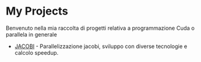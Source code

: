 # My Projects

Benvenuto nella mia raccolta di progetti relativa a programmazione Cuda o parallela in generale

- [JACOBI](https://github.com/Baddy2002/jacobi-hpc-2025) - Parallelizzazione jacobi, sviluppo con diverse tecnologie e calcolo speedup.
